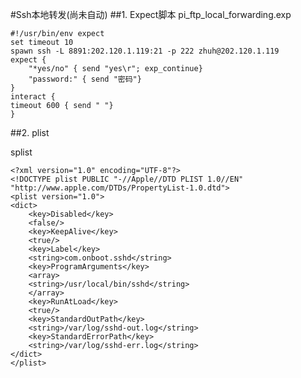 #Ssh本地转发(尚未自动)
##1. Expect脚本
pi_ftp_local_forwarding.exp

	#!/usr/bin/env expect
	set timeout 10
	spawn ssh -L 8891:202.120.1.119:21 -p 222 zhuh@202.120.1.119
	expect {
	    "*yes/no" { send "yes\r"; exp_continue}
	    "password:" { send "密码"}
	}
	interact {
	timeout 600 { send " "}
	}

##2. plist

splist

	<?xml version="1.0" encoding="UTF-8"?>
	<!DOCTYPE plist PUBLIC "-//Apple//DTD PLIST 1.0//EN" "http://www.apple.com/DTDs/PropertyList-1.0.dtd">
	<plist version="1.0">
	<dict>
		<key>Disabled</key>
		<false/>
		<key>KeepAlive</key>
		<true/>
		<key>Label</key>
		<string>com.onboot.sshd</string>
		<key>ProgramArguments</key>
		<array>
		<string>/usr/local/bin/sshd</string>
		</array>
		<key>RunAtLoad</key>
		<true/>
		<key>StandardOutPath</key>
		<string>/var/log/sshd-out.log</string>
		<key>StandardErrorPath</key>
		<string>/var/log/sshd-err.log</string>
	</dict>
	</plist>
